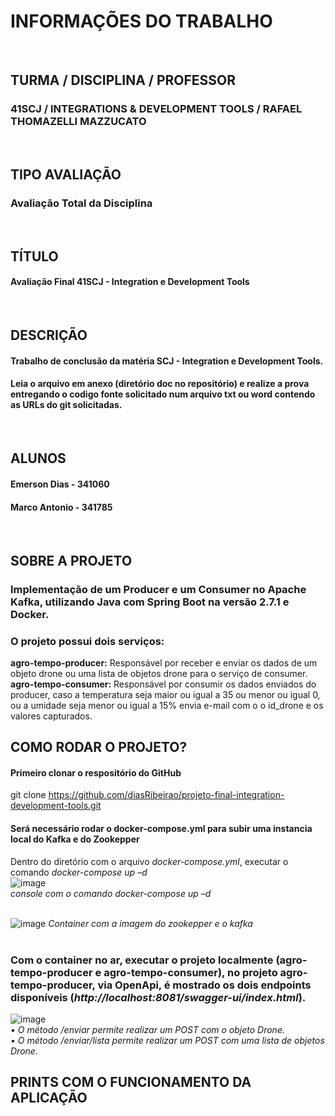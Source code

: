 # INFORMAÇÕES DO TRABALHO 
<br />

## TURMA / DISCIPLINA / PROFESSOR
### 41SCJ / INTEGRATIONS & DEVELOPMENT TOOLS / RAFAEL THOMAZELLI MAZZUCATO
<br />

## TIPO AVALIAÇÃO
### Avaliação Total da Disciplina
<br />

## TÍTULO
#### Avaliação Final 41SCJ - Integration e Development Tools
<br />

## DESCRIÇÃO
#### Trabalho de conclusão da matéria SCJ - Integration e Development Tools.
#### Leia o arquivo em anexo (diretório doc no repositório) e realize a prova entregando o codigo fonte solicitado num arquivo txt ou word contendo as URLs do git solicitadas.
<br />


## ALUNOS 
#### Emerson Dias - 341060  
#### Marco Antonio - 341785  
<br />

## SOBRE A PROJETO
### Implementação de um Producer e um Consumer no Apache Kafka, utilizando Java com Spring Boot na versão 2.7.1 e Docker.
### O projeto possui dois serviços:
**agro-tempo-producer:** Responsável por receber e enviar os dados de um objeto drone ou uma lista de objetos drone para o serviço de consumer.<br />
**agro-tempo-consumer:** Responsável por consumir os dados enviados do producer, caso a temperatura seja maior ou igual a 35 ou menor ou igual 0, ou a umidade seja menor ou igual a 15% envia e-mail com o o id_drone e os valores capturados.
<br />

## COMO RODAR O PROJETO?
#### Primeiro clonar o respositório do GitHub
git clone https://github.com/diasRibeirao/projeto-final-integration-development-tools.git <br />
#### Será necessário rodar o docker-compose.yml para subir uma instancia local do Kafka e do Zookepper
Dentro do diretório com o arquivo *docker-compose.yml*, executar o comando *docker-compose up –d* <br />
![image](https://user-images.githubusercontent.com/29930488/180606822-a4e1b760-06b0-4124-89c4-a7a5ee400b52.png)<br />
*console com o comando docker-compose up –d*<br /><br />

![image](https://user-images.githubusercontent.com/29930488/180606890-6caebf01-a9df-4923-816d-d35bfd381e5c.png)
*Container com a imagem do zookepper e o kafka*<br /><br />

### Com o container no ar, executar o projeto localmente (agro-tempo-producer e agro-tempo-consumer), no projeto agro-tempo-producer, via OpenApi, é mostrado os dois endpoints disponíveis (*http://localhost:8081/swagger-ui/index.html*).
![image](https://user-images.githubusercontent.com/29930488/180606932-5a8b1f5e-0eb6-4a9f-9609-7c3e6029ca7f.png)<br />
*•	O método /enviar permite realizar um POST com o objeto Drone.* <br />
*•	O método /enviar/lista permite realizar um POST com uma lista de objetos Drone.* <br />

## PRINTS COM O FUNCIONAMENTO DA APLICAÇÃO





